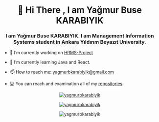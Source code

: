 <h1 align="center"> 👋 Hi There , I am Yağmur Buse KARABIYIK</h1>
<h3 align="center">I am Yağmur Buse KARABIYIK. I am Management Information Systems student in Ankara Yıldırım Beyazıt University.</h3>




- 🔭 I’m currently working on [HRMS-Project](https://github.com/yagmurbkarabiyik/HRMSProject)

- 🌱 I’m currently learning Java and React.  

- 📫 How to reach me: yagmurbkarabiyik@gmail.com

- 💻 You can reach and examination all of my [repositories](https://github.com/yagmurbkarabiyik?tab=repositories).

<p align="center"><a href="https://www.linkedin.com/in/ya%C4%9Fmur-buse-karab%C4%B1y%C4%B1k-425357212/" target="blank"><img src="https://img.shields.io/badge/LinkedIn-0077B5?style=for-the-badge&logo=linkedin&logoColor=white" alt="yagmurbkarabiyik"></a></p>

<p align="center"> <a href="https://github-readme-stats.vercel.app/api?username=yagmurbkarabiyik&show_icons=true&theme=radical" alt="yagmurbkarabiyik"><img src="https://github-readme-stats.vercel.app/api?username=yagmurbkarabiyik&show_icons=true&theme=radical" alt="yagmurbkarabiyik" /></a> </p> 

<p align="center"> <img src="https://komarev.com/ghpvc/?username=yagmurbkarabiyik&label=Profile%20views&color=0e75b6&style=flat" alt="yagmurbkarabiyik" /> </p>
